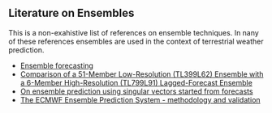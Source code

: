 ## Literature on Ensembles

This is a non-exahistive list of references on ensemble techniques. In nany of these references ensembles are used in the context of terrestrial weather prediction.

- [Ensemble forecasting](https://www.sciencedirect.com/science/article/pii/S0021999107000812?via%3Dihub)
- [Comparison of a 51-Member Low-Resolution (TL399L62) Ensemble with a 6-Member High-Resolution (TL799L91) Lagged-Forecast Ensemble](https://doi.org/10.1175/2008MWR2430.1)
- [On ensemble prediction using singular vectors started from forecasts](https://www.ecmwf.int/sites/default/files/elibrary/2005/10732-ensemble-prediction-using-singular-vectors-started-forecasts.pdf)
- [The ECMWF Ensemble Prediction System - methodology and validation](https://www.ecmwf.int/en/elibrary/11189-ecmwf-ensemble-prediction-system-methodology-and-validation)
